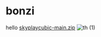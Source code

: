 # bonzi
hello
[skyplaycubic-main.zip](https://github.com/ilovelampadaire/bonzi/files/7792762/skyplaycubic-main.zip)
![th (1)](https://user-images.githubusercontent.com/95537475/147749696-b3bd29e4-bab9-46a3-b90f-5676c6302b7d.jpg)
